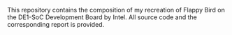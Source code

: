 This repository contains the composition of my recreation of Flappy Bird on the DE1-SoC Development Board by Intel. All source code 
and the corresponding report is provided.
